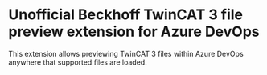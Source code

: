 # Unofficial Beckhoff TwinCAT 3 file preview extension for Azure DevOps

This extension allows previewing TwinCAT 3 files within Azure DevOps anywhere that supported files are loaded.